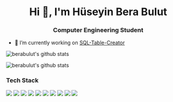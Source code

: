 <h1 align="center">Hi 👋, I'm Hüseyin Bera Bulut</h1>
<h3 align="center">Computer Engineering Student</h3>



- 🔭 I’m currently working on [SQL-Table-Creator](https://github.com/berabulut/SQL-Table-Creator)

![berabulut's github stats](https://github-readme-stats.vercel.app/api/top-langs/?username=berabulut&show_icons=true&title_color=fff&icon_color=79ff97&text_color=9f9f9f&bg_color=151515&layout=compact&hide=html)

![berabulut's github stats](https://github-readme-stats.vercel.app/api?username=berabulut&align=left&show_icons=true&title_color=fff&icon_color=79ff97&text_color=9f9f9f&bg_color=151515)

### Tech Stack

<img src="https://img.shields.io/badge/-Node.js-3C873A?style=flat&logo=Node.js&logoColor=white"> <img src="https://img.shields.io/badge/-JavaScript-eed718?style=flat&logo=javascript&logoColor=ffffff">
<img src="http://img.shields.io/badge/-Python-3370A2?style=flat&logo=python&logoColor=FFFFFF"> 
<img src="http://img.shields.io/badge/-Django-092C1E?style=flat&logo=django&logoColor=FFFFFF">
<img src="https://img.shields.io/badge/-HTML5-E34F26?style=flat&logo=html5&logoColor=white"> 
<img src="https://img.shields.io/badge/-CSS3-1572B6?style=flat&logo=css3&logoColor=white">
<img src="https://img.shields.io/badge/-React-000000?style=flat&logo=react&logoColor=00c8ff">
<img src="http://img.shields.io/badge/-Git-F1502F?style=flat&logo=git&logoColor=FFFFFF">
<img src="http://img.shields.io/badge/-Linux-000000?style=flat&logo=Linux&logoColor=FFD133">
<img src="http://img.shields.io/badge/-Docker-28B8EB?style=flat&logo=Docker&logoColor=FFFFFF">

